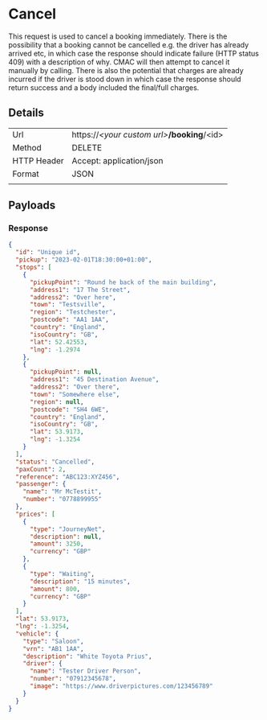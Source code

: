 # Cancel

This request is used to cancel a booking immediately. There is the possibility that a booking cannot be cancelled e.g. the driver has already arrived etc, in which case the response should indicate failure (HTTP status 409) with a description of why. CMAC will then attempt to cancel it manually by calling. There is also the potential that charges are already incurred if the driver is stood down in which case the response should return success and a body included the final/full charges.

## Details

|             |                                                  |
| ----------- | ------------------------------------------------ |
| Url         | https://_\<your custom url\>_**/booking**/\<id\> |
| Method      | DELETE                                           |
| HTTP Header | Accept: application/json                         |
| Format      | JSON                                             |
|             |                                                  |

## Payloads

### Response

```json
{
  "id": "Unique id",
  "pickup": "2023-02-01T18:30:00+01:00",
  "stops": [
    {
      "pickupPoint": "Round he back of the main building",
      "address1": "17 The Street",
      "address2": "Over here",
      "town": "Testsville",
      "region": "Testchester",
      "postcode": "AA1 1AA",
      "country": "England",
      "isoCountry": "GB",
      "lat": 52.42553,
      "lng": -1.2974
    },
    {
      "pickupPoint": null,
      "address1": "45 Destination Avenue",
      "address2": "Over there",
      "town": "Somewhere else",
      "region": null,
      "postcode": "SH4 6WE",
      "country": "England",
      "isoCountry": "GB",
      "lat": 53.9173,
      "lng": -1.3254
    }
  ],
  "status": "Cancelled",
  "paxCount": 2,
  "reference": "ABC123:XYZ456",
  "passenger": {
    "name": "Mr McTestit",
    "number": "0778899955"
  },
  "prices": [
    {
      "type": "JourneyNet",
      "description": null,
      "amount": 3250,
      "currency": "GBP"
    },
    {
      "type": "Waiting",
      "description": "15 minutes",
      "amount": 800,
      "currency": "GBP"
    }
  ],
  "lat": 53.9173,
  "lng": -1.3254,
  "vehicle": {
    "type": "Saloon",
    "vrn": "AB1 1AA",
    "description": "White Toyota Prius",
    "driver": {
      "name": "Tester Driver Person",
      "number": "07912345678",
      "image": "https://www.driverpictures.com/123456789"
    }
  }
}
```
